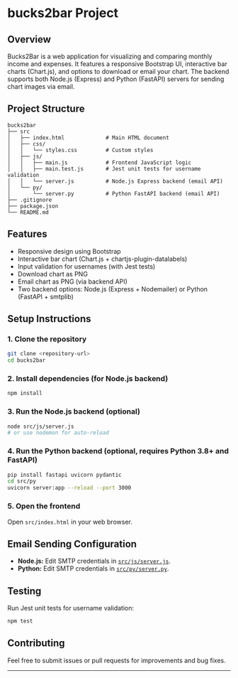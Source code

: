 # bucks2bar Project

## Overview
Bucks2Bar is a web application for visualizing and comparing monthly income and expenses. It features a responsive Bootstrap UI, interactive bar charts (Chart.js), and options to download or email your chart. The backend supports both Node.js (Express) and Python (FastAPI) servers for sending chart images via email.

## Project Structure
```
bucks2bar
├── src
│   ├── index.html             # Main HTML document
│   ├── css/
│   │   └── styles.css         # Custom styles
│   ├── js/
│   │   ├── main.js            # Frontend JavaScript logic
│   │   ├── main.test.js       # Jest unit tests for username validation
│   │   └── server.js          # Node.js Express backend (email API)
│   └── py/
│       └── server.py          # Python FastAPI backend (email API)
├── .gitignore
├── package.json
└── README.md
```

## Features
- Responsive design using Bootstrap
- Interactive bar chart (Chart.js + chartjs-plugin-datalabels)
- Input validation for usernames (with Jest tests)
- Download chart as PNG
- Email chart as PNG (via backend API)
- Two backend options: Node.js (Express + Nodemailer) or Python (FastAPI + smtplib)

## Setup Instructions

### 1. Clone the repository
```sh
git clone <repository-url>
cd bucks2bar
```

### 2. Install dependencies (for Node.js backend)
```sh
npm install
```

### 3. Run the Node.js backend (optional)
```sh
node src/js/server.js
# or use nodemon for auto-reload
```

### 4. Run the Python backend (optional, requires Python 3.8+ and FastAPI)
```sh
pip install fastapi uvicorn pydantic
cd src/py
uvicorn server:app --reload --port 3000
```

### 5. Open the frontend
Open `src/index.html` in your web browser.

## Email Sending Configuration

- **Node.js:** Edit SMTP credentials in [`src/js/server.js`](src/js/server.js).
- **Python:** Edit SMTP credentials in [`src/py/server.py`](src/py/server.py).

## Testing

Run Jest unit tests for username validation:
```sh
npm test
```

## Contributing
Feel free to submit issues or pull requests for improvements and bug fixes.

---